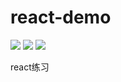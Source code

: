 # react-demo
![](https://img.shields.io/badge/language-react-red.svg)
![](https://img.shields.io/badge/license-MIT-blue.svg)
![](https://img.shields.io/badge/repo%20size-243kb-green.svg)


react练习
